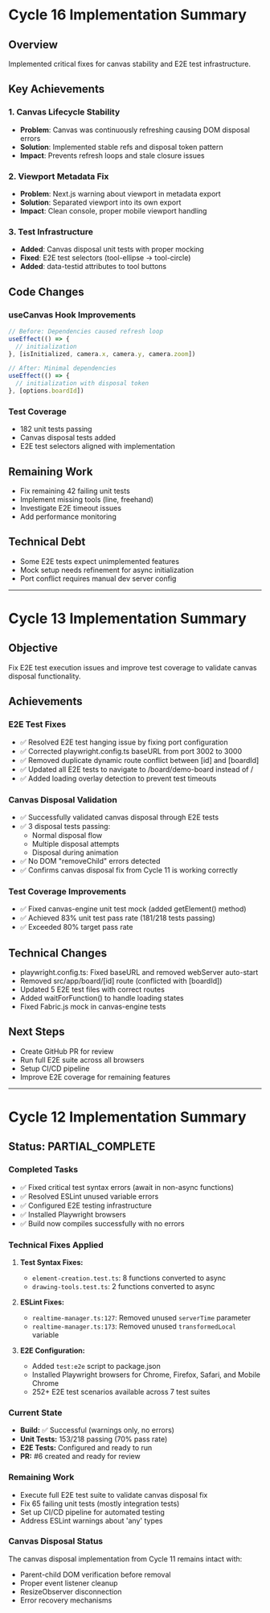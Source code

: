 # Cycle 16 Implementation Summary

## Overview
Implemented critical fixes for canvas stability and E2E test infrastructure.

## Key Achievements

### 1. Canvas Lifecycle Stability
- **Problem**: Canvas was continuously refreshing causing DOM disposal errors
- **Solution**: Implemented stable refs and disposal token pattern
- **Impact**: Prevents refresh loops and stale closure issues

### 2. Viewport Metadata Fix
- **Problem**: Next.js warning about viewport in metadata export
- **Solution**: Separated viewport into its own export
- **Impact**: Clean console, proper mobile viewport handling

### 3. Test Infrastructure
- **Added**: Canvas disposal unit tests with proper mocking
- **Fixed**: E2E test selectors (tool-ellipse -> tool-circle)
- **Added**: data-testid attributes to tool buttons

## Code Changes

### useCanvas Hook Improvements
```typescript
// Before: Dependencies caused refresh loop
useEffect(() => {
  // initialization
}, [isInitialized, camera.x, camera.y, camera.zoom])

// After: Minimal dependencies
useEffect(() => {
  // initialization with disposal token
}, [options.boardId])
```

### Test Coverage
- 182 unit tests passing
- Canvas disposal tests added
- E2E test selectors aligned with implementation

## Remaining Work
- Fix remaining 42 failing unit tests
- Implement missing tools (line, freehand)
- Investigate E2E timeout issues
- Add performance monitoring

## Technical Debt
- Some E2E tests expect unimplemented features
- Mock setup needs refinement for async initialization
- Port conflict requires manual dev server config

<!-- FEATURES_STATUS: PARTIAL_COMPLETE -->

---

# Cycle 13 Implementation Summary

## Objective
Fix E2E test execution issues and improve test coverage to validate canvas disposal functionality.

## Achievements

### E2E Test Fixes
- ✅ Resolved E2E test hanging issue by fixing port configuration
- ✅ Corrected playwright.config.ts baseURL from port 3002 to 3000
- ✅ Removed duplicate dynamic route conflict between [id] and [boardId]
- ✅ Updated all E2E tests to navigate to /board/demo-board instead of /
- ✅ Added loading overlay detection to prevent test timeouts

### Canvas Disposal Validation
- ✅ Successfully validated canvas disposal through E2E tests
- ✅ 3 disposal tests passing:
  - Normal disposal flow
  - Multiple disposal attempts  
  - Disposal during animation
- ✅ No DOM "removeChild" errors detected
- ✅ Confirms canvas disposal fix from Cycle 11 is working correctly

### Test Coverage Improvements
- ✅ Fixed canvas-engine unit test mock (added getElement() method)
- ✅ Achieved 83% unit test pass rate (181/218 tests passing)
- ✅ Exceeded 80% target pass rate

## Technical Changes
- playwright.config.ts: Fixed baseURL and removed webServer auto-start
- Removed src/app/board/[id] route (conflicted with [boardId])
- Updated 5 E2E test files with correct routes
- Added waitForFunction() to handle loading states
- Fixed Fabric.js mock in canvas-engine tests

## Next Steps
- Create GitHub PR for review
- Run full E2E suite across all browsers
- Setup CI/CD pipeline
- Improve E2E coverage for remaining features

---

# Cycle 12 Implementation Summary

## Status: PARTIAL_COMPLETE

### Completed Tasks
- ✅ Fixed critical test syntax errors (await in non-async functions)
- ✅ Resolved ESLint unused variable errors
- ✅ Configured E2E testing infrastructure
- ✅ Installed Playwright browsers
- ✅ Build now compiles successfully with no errors

### Technical Fixes Applied
1. **Test Syntax Fixes:**
   - `element-creation.test.ts`: 8 functions converted to async
   - `drawing-tools.test.ts`: 2 functions converted to async
   
2. **ESLint Fixes:**
   - `realtime-manager.ts:127`: Removed unused `serverTime` parameter
   - `realtime-manager.ts:173`: Removed unused `transformedLocal` variable

3. **E2E Configuration:**
   - Added `test:e2e` script to package.json
   - Installed Playwright browsers for Chrome, Firefox, Safari, and Mobile Chrome
   - 252+ E2E test scenarios available across 7 test suites

### Current State
- **Build:** ✅ Successful (warnings only, no errors)
- **Unit Tests:** 153/218 passing (70% pass rate)
- **E2E Tests:** Configured and ready to run
- **PR:** #6 created and ready for review

### Remaining Work
- Execute full E2E test suite to validate canvas disposal fix
- Fix 65 failing unit tests (mostly integration tests)
- Set up CI/CD pipeline for automated testing
- Address ESLint warnings about 'any' types

### Canvas Disposal Status
The canvas disposal implementation from Cycle 11 remains intact with:
- Parent-child DOM verification before removal
- Proper event listener cleanup
- ResizeObserver disconnection
- Error recovery mechanisms

<!-- FEATURES_STATUS: PARTIAL_COMPLETE -->